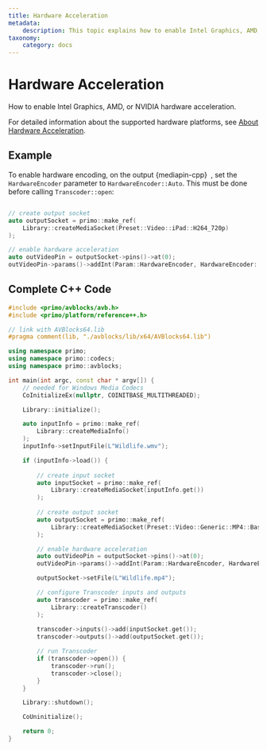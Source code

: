 ```yaml
---
title: Hardware Acceleration
metadata:
    description: This topic explains how to enable Intel Graphics, AMD, or NVIDIA hardware acceleration.
taxonomy:
    category: docs
---
```


# Hardware Acceleration

How to enable Intel Graphics, AMD, or NVIDIA hardware acceleration.

For detailed information about the supported hardware platforms, see [About Hardware Acceleration](/about-avblocks/about-hardware-acceleration/).

## Example

To enable hardware encoding, on the output {mediapin-cpp}` `, set the `HardwareEncoder` parameter to `HardwareEncoder::Auto`. This must be done before calling `Transcoder::open`:

``` cpp

// create output socket
auto outputSocket = primo::make_ref(
    Library::createMediaSocket(Preset::Video::iPad::H264_720p)
);

// enable hardware acceleration
auto outVideoPin = outputSocket->pins()->at(0);
outVideoPin->params()->addInt(Param::HardwareEncoder, HardwareEncoder::Auto);

```

## Complete C++ Code

``` cpp
#include <primo/avblocks/avb.h>
#include <primo/platform/reference++.h>

// link with AVBlocks64.lib
#pragma comment(lib, "./avblocks/lib/x64/AVBlocks64.lib")

using namespace primo;
using namespace primo::codecs;
using namespace primo::avblocks;

int main(int argc, const char * argv[]) {
    // needed for Windows Media Codecs
    CoInitializeEx(nullptr, COINITBASE_MULTITHREADED);

    Library::initialize();

    auto inputInfo = primo::make_ref(
        Library::createMediaInfo()
    );
    inputInfo->setInputFile(L"Wildlife.wmv");

    if (inputInfo->load()) {
        
        // create input socket
        auto inputSocket = primo::make_ref(
            Library::createMediaSocket(inputInfo.get())
        );
            
        // create output socket
        auto outputSocket = primo::make_ref(
            Library::createMediaSocket(Preset::Video::Generic::MP4::Base_H264_AAC)
        );

        // enable hardware acceleration
        auto outVideoPin = outputSocket->pins()->at(0);
        outVideoPin->params()->addInt(Param::HardwareEncoder, HardwareEncoder::Auto);

        outputSocket->setFile(L"Wildlife.mp4");

        // configure Transcoder inputs and outputs 
        auto transcoder = primo::make_ref(
            Library::createTranscoder()
        );
        
        transcoder->inputs()->add(inputSocket.get());
        transcoder->outputs()->add(outputSocket.get());

        // run Transcoder
        if (transcoder->open()) {
            transcoder->run();
            transcoder->close();
        }
    }

    Library::shutdown();

    CoUninitialize();

    return 0;
}
```

